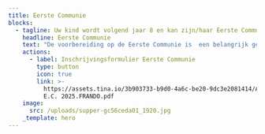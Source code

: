 ```yaml
---
title: Eerste Communie
blocks:
  - tagline: Uw kind wordt volgend jaar 8 en kan zijn/haar Eerste Communie vieren.
    headline: Eerste Communie
    text: "De voorbereiding op de Eerste Communie is  een belangrijk gebeuren binnen een dragende geloofsgemeenschap, het is niet gebonden aan de school. U kan uw kind dus best inschrijven in de geloofsgemeenschap waar u woont of waar u deelneemt aan vieringen en/of activiteiten.\n\nUw kind inschrijven betekent dat u zich betrokken voelt bij het gebeuren en de voorbereiding op de Eerste Communie van nabij wil volgen.\_\n\nIn onze geloofsgemeenschap\_verzorgen de ouders, in samenspraak met een verantwoordelijke, deze voorbereiding. De ouderavond, waarop de ouders worden uitgenodigd,\_vindt plaats in het najaar in de parochiezaal naast de kerk. U ontvangt de concrete datum na inschrijving.\n\nGelieve het inschrijvingsformulier in te vullen en via mail ([catechesesf@gmail.com](mailto:catechesesf@gmail.com)) of post op te sturen ten laatste op 15 augustus.\n"
    actions:
      - label: Inschrijvingsformulier Eerste Communie
        type: button
        icon: true
        link: >-
          https://assets.tina.io/3b903733-b9d0-4a6c-be20-9dc3e2081414/Aanvraagformulier
          E.C. 2025.FRANDO.pdf
    image:
      src: /uploads/supper-gc56ceda01_1920.jpg
    _template: hero
---
```


